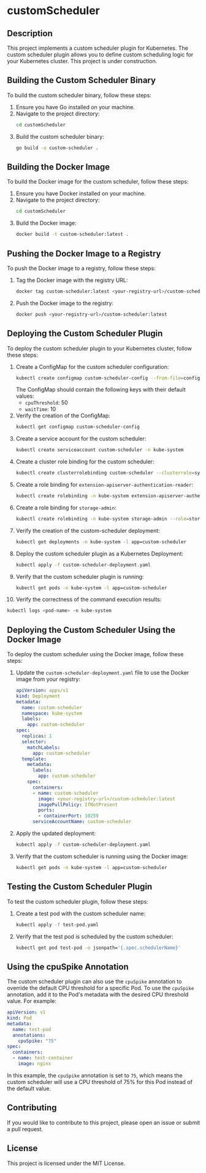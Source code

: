 # customScheduler

## Description

This project implements a custom scheduler plugin for Kubernetes. The custom scheduler plugin allows you to define custom scheduling logic for your Kubernetes cluster.
This project is under construction.

## Building the Custom Scheduler Binary

To build the custom scheduler binary, follow these steps:

1. Ensure you have Go installed on your machine.
2. Navigate to the project directory:
   ```sh
   cd customScheduler
   ```
3. Build the custom scheduler binary:
   ```sh
   go build -o custom-scheduler .
   ```

## Building the Docker Image

To build the Docker image for the custom scheduler, follow these steps:

1. Ensure you have Docker installed on your machine.
2. Navigate to the project directory:
   ```sh
   cd customScheduler
   ```
3. Build the Docker image:
   ```sh
   docker build -t custom-scheduler:latest .
   ```

## Pushing the Docker Image to a Registry

To push the Docker image to a registry, follow these steps:

1. Tag the Docker image with the registry URL:
   ```sh
   docker tag custom-scheduler:latest <your-registry-url>/custom-scheduler:latest
   ```
2. Push the Docker image to the registry:
   ```sh
   docker push <your-registry-url>/custom-scheduler:latest
   ```

## Deploying the Custom Scheduler Plugin

To deploy the custom scheduler plugin to your Kubernetes cluster, follow these steps:

1. Create a ConfigMap for the custom scheduler configuration:
   ```sh
   kubectl create configmap custom-scheduler-config --from-file=config.yaml
   ```
   The ConfigMap should contain the following keys with their default values:
   - `cpuThreshold`: 50
   - `waitTime`: 10
2. Verify the creation of the ConfigMap:
   ```sh
   kubectl get configmap custom-scheduler-config
   ```
3. Create a service account for the custom scheduler:
   ```sh
   kubectl create serviceaccount custom-scheduler -n kube-system
   ```
4. Create a cluster role binding for the custom scheduler:
   ```sh
   kubectl create clusterrolebinding custom-scheduler --clusterrole=system:kube-scheduler --serviceaccount=kube-system:custom-scheduler
   ```
5. Create a role binding for `extension-apiserver-authentication-reader`:
   ```sh
   kubectl create rolebinding -n kube-system extension-apiserver-authentication-reader --role=extension-apiserver-authentication-reader --serviceaccount=kube-system:custom-scheduler
   ```
6. Create a role binding for `storage-admin`:
   ```sh
   kubectl create rolebinding -n kube-system storage-admin --role=storage-admin --serviceaccount=kube-system:custom-scheduler
   ```
7. Verify the creation of the custom-scheduler deployment:
   ```sh
   kubectl get deployments -n kube-system -l app=custom-scheduler
   ```
8. Deploy the custom scheduler plugin as a Kubernetes Deployment:
   ```sh
   kubectl apply -f custom-scheduler-deployment.yaml
   ```
9. Verify that the custom scheduler plugin is running:
   ```sh
   kubectl get pods -n kube-system -l app=custom-scheduler
   ```
10. Verify the correctness of the command execution results:
   ```sh
   kubectl logs <pod-name> -n kube-system
   ```

## Deploying the Custom Scheduler Using the Docker Image

To deploy the custom scheduler using the Docker image, follow these steps:

1. Update the `custom-scheduler-deployment.yaml` file to use the Docker image from your registry:
   ```yaml
   apiVersion: apps/v1
   kind: Deployment
   metadata:
     name: custom-scheduler
     namespace: kube-system
     labels:
       app: custom-scheduler
   spec:
     replicas: 1
     selector:
       matchLabels:
         app: custom-scheduler
     template:
       metadata:
         labels:
           app: custom-scheduler
       spec:
         containers:
         - name: custom-scheduler
           image: <your-registry-url>/custom-scheduler:latest
           imagePullPolicy: IfNotPresent
           ports:
           - containerPort: 10259
         serviceAccountName: custom-scheduler
   ```
2. Apply the updated deployment:
   ```sh
   kubectl apply -f custom-scheduler-deployment.yaml
   ```
3. Verify that the custom scheduler is running using the Docker image:
   ```sh
   kubectl get pods -n kube-system -l app=custom-scheduler
   ```

## Testing the Custom Scheduler Plugin

To test the custom scheduler plugin, follow these steps:

1. Create a test pod with the custom scheduler name:
   ```sh
   kubectl apply -f test-pod.yaml
   ```
2. Verify that the test pod is scheduled by the custom scheduler:
   ```sh
   kubectl get pod test-pod -o jsonpath='{.spec.schedulerName}'
   ```

## Using the cpuSpike Annotation

The custom scheduler plugin can also use the `cpuSpike` annotation to override the default CPU threshold for a specific Pod. To use the `cpuSpike` annotation, add it to the Pod's metadata with the desired CPU threshold value. For example:

```yaml
apiVersion: v1
kind: Pod
metadata:
  name: test-pod
  annotations:
    cpuSpike: "75"
spec:
  containers:
  - name: test-container
    image: nginx
```

In this example, the `cpuSpike` annotation is set to `75`, which means the custom scheduler will use a CPU threshold of 75% for this Pod instead of the default value.

## Contributing

If you would like to contribute to this project, please open an issue or submit a pull request.

## License

This project is licensed under the MIT License.
